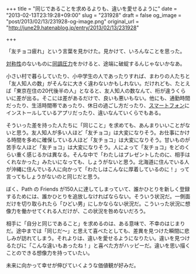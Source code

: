 +++
title = "同じであることを求めるよりも、違いを愛せるように"
date = "2013-02-13T23:19:28+09:00"
slug = "231928"
draft = false
og_image = "post/2013/02/13/231928-og-image.png"
original_url = "http://june29.hatenablog.jp/entry/2013/02/13/231928"

+++

<p>「友チョコ疲れ」という言葉を見かけた。見かけて、いろんなことを思った。</p>
<p><a class="keyword" href="http://d.hatena.ne.jp/keyword/%C2%D0%BE%CE%C0%AD">対称性</a>のないものに<a class="keyword" href="http://d.hatena.ne.jp/keyword/%C6%B1%C4%B4%B0%B5%CE%CF">同調圧力</a>をかけると、途端に破綻するんじゃないかなあ。</p>
<p>小さい村で暮らしていたり、小中学生の人であったりすれば、まわりの人たちと「友人知人の数」がそんなに大きく違わないかもしれない。だけれども、たとえば「東京在住の20代後半の人」となると、友人知人の数なんて、桁が違うくらいに差が出る。そこには差があるだけで、良いも悪いもない。他にも、通勤時間だったり、生活時間帯であったり、休日の過ごし方だったり、<a class="keyword" href="http://d.hatena.ne.jp/keyword/%A5%B9%A5%DE%A1%BC%A5%C8%A5%D5%A5%A9%A5%F3">スマートフォン</a>にインストールしているアプリだったり、違いなんていくらでもある。</p>
<p>そういった差を持った人たちに「同じこと」を求めても、あんまりいいことがないと思う。友人知人が多い人ほど「友チョコ」は大変になりそう。お仕事にかける時間を多めに確保している人ほど「友チョコ」は大変になりそう。甘いものが苦手な人ほど「友チョコ」は大変になりそう。人によって「友チョコ」をどのくらい重く感じるかは異なる。そんな中で「わたしはプレゼントしたのに、相手はくれなかった」みたいになっても、しょうがないと思う。北海道に住んでいる人が沖縄に住んでいる人に向かって「わたしはこんなに厚着しているのに！」って言ってもしょうがないのと同じだと思う。</p>
<p>ぼく、Path の Friends が150人に達してしまっていて、誰かひとりを新しく登録するためには、誰かひとりを追放しなければならない。そういう状況だ。一側面だけを切り取られたら「ひどい男」にしかならない状況だ。こういった状況に想像力を働かせてくれる人だけが、この状況を咎めないだろう。</p>
<p>相手に「自分と同じであること」を求めるのは、ある意味で、不幸のはじまりだ。途中までは「同じだ〜」と思えて喜べたとしても、差異を見つけた瞬間に悲しみが訪れてしまう。それよりは、違いを愛せるようになりたい。違いを見つけるたびに「こんな違いもあったね！」と喜べた方がハッピーだ。違いを思い描くことのできる想像力を持っていたい。</p>
<p>未来に向かって幸せが伸びていくような価値観が好みだ。</p>
